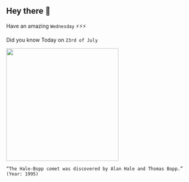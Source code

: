 ## Hey there 👋
Have an amazing `Wednesday` ⚡⚡⚡

Did you know Today on `23rd of July`
 
 [<img src="https://image4.slideserve.com/771498/slide2-l.jpg" width="300" />](https://en.wikipedia.org/wiki/Comet_Hale%E2%80%93Bopp) 
 ```
“The Hale-Bopp comet was discovered by Alan Hale and Thomas Bopp.” (Year: 1995)
```
